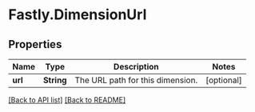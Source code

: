# Fastly.DimensionUrl

## Properties

Name | Type | Description | Notes
------------ | ------------- | ------------- | -------------
**url** | **String** | The URL path for this dimension. | [optional] 


[[Back to API list]](../../README.md#endpoints) [[Back to README]](../../README.md)
